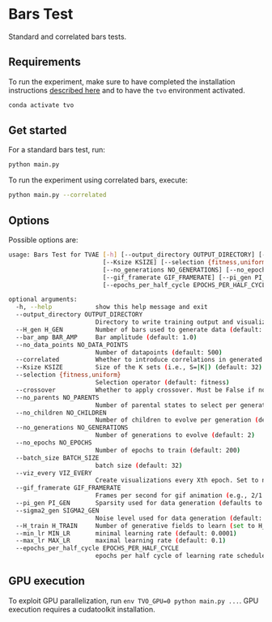 # Bars Test

Standard and correlated bars tests.


## Requirements
To run the experiment, make sure to have completed the installation instructions [described here](../../README.md) and to have the `tvo` environment activated.

```bash
conda activate tvo
```


## Get started
For a standard bars test, run:

```bash
python main.py
```

To run the experiment using correlated bars, execute:

```bash
python main.py --correlated
```


## Options

Possible options are:

```bash
usage: Bars Test for TVAE [-h] [--output_directory OUTPUT_DIRECTORY] [--H_gen H_GEN] [--bar_amp BAR_AMP] [--no_data_points NO_DATA_POINTS] [--correlated]
                          [--Ksize KSIZE] [--selection {fitness,uniform}] [--crossover] [--no_parents NO_PARENTS] [--no_children NO_CHILDREN]
                          [--no_generations NO_GENERATIONS] [--no_epochs NO_EPOCHS] [--batch_size BATCH_SIZE] [--viz_every VIZ_EVERY]
                          [--gif_framerate GIF_FRAMERATE] [--pi_gen PI_GEN] [--sigma2_gen SIGMA2_GEN] [--H_train H_TRAIN] [--min_lr MIN_LR] [--max_lr MAX_LR]
                          [--epochs_per_half_cycle EPOCHS_PER_HALF_CYCLE]

optional arguments:
  -h, --help            show this help message and exit
  --output_directory OUTPUT_DIRECTORY
                        Directory to write training output and visualizations to (will be output/<TIMESTAMP> if not specified) (default: None)
  --H_gen H_GEN         Number of bars used to generate data (default: 8)
  --bar_amp BAR_AMP     Bar amplitude (default: 1.0)
  --no_data_points NO_DATA_POINTS
                        Number of datapoints (default: 500)
  --correlated          Whether to introduce correlations in generated bars combinations (default: False)
  --Ksize KSIZE         Size of the K sets (i.e., S=|K|) (default: 32)
  --selection {fitness,uniform}
                        Selection operator (default: fitness)
  --crossover           Whether to apply crossover. Must be False if no_children is specified (default: False)
  --no_parents NO_PARENTS
                        Number of parental states to select per generation (default: 5)
  --no_children NO_CHILDREN
                        Number of children to evolve per generation (default: 3)
  --no_generations NO_GENERATIONS
                        Number of generations to evolve (default: 2)
  --no_epochs NO_EPOCHS
                        Number of epochs to train (default: 200)
  --batch_size BATCH_SIZE
                        batch size (default: 32)
  --viz_every VIZ_EVERY
                        Create visualizations every Xth epoch. Set to no_epochs if not specified. (default: 1)
  --gif_framerate GIF_FRAMERATE
                        Frames per second for gif animation (e.g., 2/1 for 2 fps). If not specified, no gif will be produced. (default: None)
  --pi_gen PI_GEN       Sparsity used for data generation (defaults to 2/H if not specified) (default: None)
  --sigma2_gen SIGMA2_GEN
                        Noise level used for data generation (default: 0.01)
  --H_train H_TRAIN     Number of generative fields to learn (set to H_gen if not specified) (default: None)
  --min_lr MIN_LR       minimal learning rate (default: 0.0001)
  --max_lr MAX_LR       maximal learning rate (default: 0.1)
  --epochs_per_half_cycle EPOCHS_PER_HALF_CYCLE
                        epochs per half cycle of learning rate scheduler (default: 10)
```


## GPU execution

To exploit GPU parallelization, run `env TVO_GPU=0 python main.py ...`. GPU execution requires a cudatoolkit installation.
